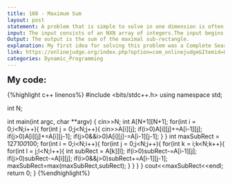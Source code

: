 ```yaml
---
title: 108 - Maximum Sum
layout: post
statement: A problem that is simple to solve in one dimension is often much more difficult to solve in more than one dimension.  Consider satisfying a boolean expression in conjunctive normal form in which each conjunct consists of exactly 3 disjuncts. This problem (3-SAT) is NP-complete. The problem 2-SAT is solved quite efficiently, however.  In contrast, some problems belong to the same complexity class regardless of the dimensionality of the problem.Given a 2-dimensional array of positive and negative integers, find the subrectangle with the largest sum. The sum of a rectangle is the sum of all the elements in that rectangle. In this problem the subrectangle with the largest sum is referred to as the maximal subrectangle.A subrectangle is any contiguous subarray of size 1X1 or greater located within the whole array.
input: The input consists of an NXN array of integers.The input begins with a single positive integer N on a line by itself indicating the size of the square two dimensional array. This is followed by N^2 integers separated by white-space (newlines and spaces).These N^2 integers make up the array in row-major order (i.e., all numbers on the first row, left-to-right,then all numbers on the second row, left-to-right, etc.).N may be as large as 100. The numbers in the array will be in the range[127;127].
Output: The output is the sum of the maximal sub-rectangle.
explanation: My first idea for solving this problem was a Complete Search algorithm which would take every possible starting index(top-left corner of the subrectangle) and every possible ending index for them(bottom-right corner) and sum all the cell inside the area which would give a n^6 (n^2 for computing the starting index * n^2 for every ending index * n^2 to iterate over the entire area) which considering the max value of n=100 is too slow,the DP solution though runs in n^4 which is feasible.Instead of storing the value of the cell A[i,j] in the matrix while reading the input i stored the sum of the cells from (0,0) to (i,j).to do that add the subrectangle A[i-1,j] and A[i,j-1] if both i and j >0 then A[i,j]-=A[i-1,j-1] because the added subrectangles overlap in this area.After computing this matrix, to find out the area of a subrectangle we just substract from the area of A[k,l] where (k,l) are the coordinates of the right bot corner the subrectangle A[i-1][l] and subrectangle A[k][j-1] thus croping out this subrectangle from the preprocessed cumulative matrix.
link: https://onlinejudge.org/index.php?option=com_onlinejudge&Itemid=8&page=show_problem&problem=44
categories: Dynamic_Programming
---
```


<span style='font-size:20px;font-weight:bold'>My code:</span>

{%highlight c++ linenos%}
#include <bits/stdc++.h>
using namespace std;

int N;

int main(int argc, char **argv)
{
	cin>>N;
	int A[N+1][N+1];
	for(int i  = 0;i<N;i++){
		for(int j = 0;j<N;j++){
			cin>>A[i][j];
			if(i>0)A[i][j]+=A[i-1][j];
			if(j>0)A[i][j]+=A[i][j-1];
			if(j>0&&i>0)A[i][j]-=A[i-1][j-1];
			}
		}
		int maxSubRect = 127*100*100;
		for(int i = 0;i<N;i++){
			for(int j = 0;j<N;j++){
				for(int k = i;k<N;k++){
					for(int l = j;l<N;l++){
						int subRect = A[k][l];
						if(i>0)subRect-=A[i-1][j];
						if(j>0)subRect-=A[i][j];
						if(i>0&&j>0)subRect+=A[i-1][j-1];
						maxSubRect=max(maxSubRect,subRect);
						}
					}
				}
			}
			cout<<maxSubRect<<endl;
	return 0;
}
{%endhighlight%}

